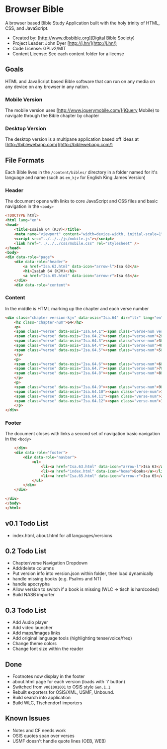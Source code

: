 # Browser Bible 

A browser based Bible Study Application built with the holy trinity of HTML, CSS, and JavaScript.

* Created by: [http://www.dbsbible.org](Digital Bible Society)
* Project Leader: John Dyer [http://j.hn/](http://j.hn/)
* Code License: GPLv2/MIT
* Content License: See each content folder for a license

## Goals

HTML and JavaScript based Bible software that can run on any media on any device on any browser in any nation.

### Mobile Version

The mobile version uses [http://www.jquerymobile.com/](jQuery Mobile) to navigate through the Bible chapter by chapter

### Desktop Version

The desktop version is a multipane application based off ideas at [http://biblewebapp.com/](http://biblewebapp.com/)

## File Formats

Each Bible lives in the `/content/bibles/` directory in a folder named for it's language and name (such as `en_kjv` for English King James Version)

### Header

The document opens with links to core JavaScript and CSS files and basic navigation in the `<body>`

```html
<!DOCTYPE html>
<html lang="en">
<head>
	<title>Isaiah 64 (KJV)</title>
    <meta name="viewport" content="width=device-width, initial-scale=1" />
	<script src="../../../js/mobile.js"></script>
	<link href="../../../css/mobile.css" rel="stylesheet" />
</head>
<body>
<div data-role="page">
	<div data-role="header">
		<a href="Isa.63.html" data-icon="arrow-l">Isa 63</a>
		<h1>Isaiah 64 (KJV)</h1>
		<a href="Isa.65.html" data-icon="arrow-r">Isa 65</a>
	</div>
	<div data-role="content">
```


### Content

In the middle is HTML marking up the chapter and each verse number

```html
<div class="chapter version-kjv" data-osis="Isa.64" dir="ltr" lang="en">
	<h2 class="chapter-num">64</h2>
	<p>
	<span class="verse" data-osis="Isa.64.1"><span class="verse-num verse-1">1&nbsp;</span><span class="word" data-lemma="strong:H3863">Oh</span> <span class="word" data-lemma="strong:H7167">that thou wouldest rend</span> <span class="word" data-lemma="strong:H8064">the heavens</span> <span class="word" data-lemma="strong:H3381">that thou wouldest come down</span> <span class="word" data-lemma="strong:H2022">that the mountains</span> <span class="word" data-lemma="strong:H2151">might flow down</span> <span class="word" data-lemma="strong:H6440">at thy presence</span> </span>
	<span class="verse" data-osis="Isa.64.2"><span class="verse-num">2&nbsp;</span><span class="word" data-lemma="strong:H2003">the melting</span> <span class="word" data-lemma="strong:H0784">fire</span> <span class="word" data-lemma="strong:H6919">burneth</span> <span class="word" data-lemma="strong:H0784">the fire</span> <span class="word" data-lemma="strong:H4325">causeth the waters</span> <span class="word" data-lemma="strong:H1158">to boil</span> <span class="word" data-lemma="strong:H8034">to make thy name</span> <span class="word" data-lemma="strong:H3045">known</span> <span class="word" data-lemma="strong:H6862">to thine adversaries</span> <span class="word" data-lemma="strong:H1471">the nations</span> <span class="word" data-lemma="strong:H7264">may tremble</span> <span class="word" data-lemma="strong:H6440">at thy presence</span> </span>
	<span class="verse" data-osis="Isa.64.3"><span class="verse-num">3&nbsp;</span><span class="word" data-lemma="strong:H6213">When thou didst</span> <span class="word" data-lemma="strong:H3372">terrible things</span> <span class="word" data-lemma="strong:H6960">we looked</span> <span class="word" data-lemma="strong:H3381">not for, thou camest down</span> <span class="word" data-lemma="strong:H2022">the mountains</span> <span class="word" data-lemma="strong:H2151">flowed down</span> <span class="word" data-lemma="strong:H6440">at thy presence</span> </span>
	<span class="verse" data-osis="Isa.64.4"><span class="verse-num">4&nbsp;</span><span class="word" data-lemma="strong:H5769">For since the beginning of the world</span> <span class="word" data-lemma="strong:H8085">have not heard</span> <span class="word" data-lemma="strong:H0238">nor perceived by the ear</span> <span class="word" data-lemma="strong:H5869">neither hath the eye</span> <span class="word" data-lemma="strong:H7200">seen</span> <span class="word" data-lemma="strong:H0430">O God</span> <span class="word" data-lemma="strong:H2108">beside</span> <span class="word" data-lemma="strong:H6213">he hath prepared</span> <span class="word" data-lemma="strong:H2442">for him that waiteth</span> </span>
	<span class="verse" data-osis="Isa.64.5"><span class="verse-num">5&nbsp;</span><span class="word" data-lemma="strong:H6293">Thou meetest</span> <span class="word" data-lemma="strong:H7797">him that rejoiceth</span> <span class="word" data-lemma="strong:H6213">and worketh</span> <span class="word" data-lemma="strong:H6664">righteousness</span> <span class="word" data-lemma="strong:H2142">remember</span> <span class="word" data-lemma="strong:H1870">thee in thy ways</span> <span class="word" data-lemma="strong:H7107">behold, thou art wroth</span> <span class="word" data-lemma="strong:H2398">for we have sinned</span> <span class="word" data-lemma="strong:H5769">in those is continuance</span> <span class="word" data-lemma="strong:H3467">and we shall be saved</span> </span>
	</p>
	<p>
	<span class="verse" data-osis="Isa.64.6"><span class="verse-num">6&nbsp;</span><span class="word" data-lemma="strong:H2931">But we are all as an unclean</span> <span class="word" data-lemma="strong:H6666">and all our righteousnesses</span> <span class="word" data-lemma="strong:H5708">as filthy</span> <span class="word" data-lemma="strong:H0899">rags</span> <span class="word" data-lemma="strong:H1101">and we all do fade</span> <span class="word" data-lemma="strong:H5929">as a leaf</span> <span class="word" data-lemma="strong:H5771">and our iniquities</span> <span class="word" data-lemma="strong:H7307">like the wind</span> <span class="word" data-lemma="strong:H5375">have taken us away</span> </span>
	<span class="verse" data-osis="Isa.64.7"><span class="verse-num">7&nbsp;</span><span class="word" data-lemma="strong:H7121">none that calleth</span> <span class="word" data-lemma="strong:H8034">upon thy name</span> <span class="word" data-lemma="strong:H5782">that stirreth up</span> <span class="word" data-lemma="strong:H2388">himself to take hold</span> <span class="word" data-lemma="strong:H5641">of thee: for thou hast hid</span> <span class="word" data-lemma="strong:H6440">thy face</span> <span class="word" data-lemma="strong:H4127">from us, and hast consumed</span> <span class="word" data-lemma="strong:H3027">us, because</span> <span class="word" data-lemma="strong:H5771">of our iniquities</span> </span>
	<span class="verse" data-osis="Isa.64.8"><span class="verse-num">8&nbsp;</span><span class="word" data-lemma="strong:H0001">our father</span> <span class="word" data-lemma="strong:H2563">the clay</span> <span class="word" data-lemma="strong:H3335">and thou our potter</span> <span class="word" data-lemma="strong:H4639">the work</span> <span class="word" data-lemma="strong:H3027">of thy hand</span> </span>
	</p>
	<p>	
	<span class="verse" data-osis="Isa.64.9"><span class="verse-num">9&nbsp;</span><span class="word" data-lemma="strong:H7107">Be not wroth</span> <span class="word" data-lemma="strong:H3966">very sore</span> <span class="word" data-lemma="strong:H2142">neither remember</span> <span class="word" data-lemma="strong:H5771">iniquity</span> <span class="word" data-lemma="strong:H5703">for ever</span> <span class="word" data-lemma="strong:H5027">behold, see</span> <span class="word" data-lemma="strong:H5971">all thy people</span> </span>
	<span class="verse" data-osis="Isa.64.10"><span class="verse-num">10&nbsp;</span><span class="word" data-lemma="strong:H6944">Thy holy</span> <span class="word" data-lemma="strong:H5892">cities</span> <span class="word" data-lemma="strong:H4057">are a wilderness</span> <span class="word" data-lemma="strong:H6726">Zion</span> <span class="word" data-lemma="strong:H4057">is a wilderness</span> <span class="word" data-lemma="strong:H3389">Jerusalem</span> <span class="word" data-lemma="strong:H8077">a desolation</span> </span>
	<span class="verse" data-osis="Isa.64.11"><span class="verse-num">11&nbsp;</span><span class="word" data-lemma="strong:H6944">Our holy</span> <span class="word" data-lemma="strong:H8597">and our beautiful</span> <span class="word" data-lemma="strong:H1004">house</span> <span class="word" data-lemma="strong:H0001">where our fathers</span> <span class="word" data-lemma="strong:H1984">praised</span> <span class="word" data-lemma="strong:H8316">thee, is burned up</span> <span class="word" data-lemma="strong:H0784">with fire</span> <span class="word" data-lemma="strong:H4261">and all our pleasant things</span> <span class="word" data-lemma="strong:H2723">are laid waste</span> </span>
	<span class="verse" data-osis="Isa.64.12"><span class="verse-num">12&nbsp;</span><span class="word" data-lemma="strong:H0662">Wilt thou refrain</span> <span class="word" data-lemma="strong:H2814">wilt thou hold thy peace</span> <span class="word" data-lemma="strong:H6031">and afflict</span> <span class="word" data-lemma="strong:H3966">us very sore</span> </span>
	</p>
</div>
```

### Footer

The document closes with links a second set of navigation basic navigation in the `<body>`

```html
	</div>
	<div data-role="footer">	
		<div data-role="navbar">
			<ul>
				<li><a href="Isa.63.html" data-icon="arrow-l">Isa 63</a></li>
				<li><a href="index.html" data-icon="home">Books</a></li>
				<li><a href="Isa.65.html" data-icon="arrow-r">Isa 65</a></li>
			</ul>
		</div>
	</div>

</div>
</body>
</html>
```

## v0.1 Todo List

* index.html, about.html for all languages/versions

## 0.2 Todo List

* Chapter/verse Navigation Dropdown
* Add/delete columns
* Put version info into version.json within folder, then load dynamically
* handle missing books (e.g. Psalms and NT)
* handle apocrypha
* Allow version to switch if a book is missing (WLC -> tisch is hardcoded)
* Build NASB importer

## 0.3 Todo List

* Add Audio player
* Add video launcher
* Add maps/images links
* Add original language tools (highlighting tense/voice/freq)
* Change theme colors
* Change font size within the reader

## Done

* Footnotes now display in the footer
* about.html page for each version (loads with 'i' button)
* Switched from `v001001001` to OSIS style `Gen.1.1`
* Rebuilt exporters for OSIS/XML, USMF, Unbound.
* Build search into application
* Build WLC, Tischendorf importers

## Known Issues

* Notes and CF needs work
* OSIS quotes span over verses
* USMF doesn't handle quote lines (OEB, WEB)